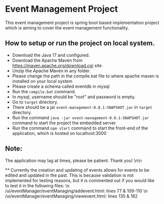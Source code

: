 # Event Management Project

This event management project is spring boot based implementation project which is aiming to cover the event management functionality.

## How to setup or run the project on local system.

- Download the Java 17 and configured.
- Download the Apache Maven from https://maven.apache.org/download.cgi site.
- Unzip the Apache Maven in any folder.
- Please change the path in the compile.bat file to where apache maven is installed on your local system
- Please create a schema called eventdb in mysql
- Run the `compile.bat` command.
- In mysql, username should be "root" and password is empty.
- Go to `target` directory.
- There should be a jar `event-management-0.0.1-SNAPSHOT.jar` in `target` directory.
- Run the command `java -jar event-management-0.0.1-SNAPSHOT.jar` command to start the project the embedded server.
- Run the command `npm start` command to start the front-end of the application, which is hosted on localhost:3000


## Note:
The application may lag at times, please be patient. Thank you! \n\n

** Currently the creation and updating of events allows for events to be edited and updated in the past. This is because validation is not implemented for testing reasons, but it is commented out if you would like to test it in the following files: \n
/ui/eventManager/eventManaging/addevent.html: lines 77 & 109-110 \n
/ui/eventManager/eventManaging/viewevent.html: lines 135 & 182




